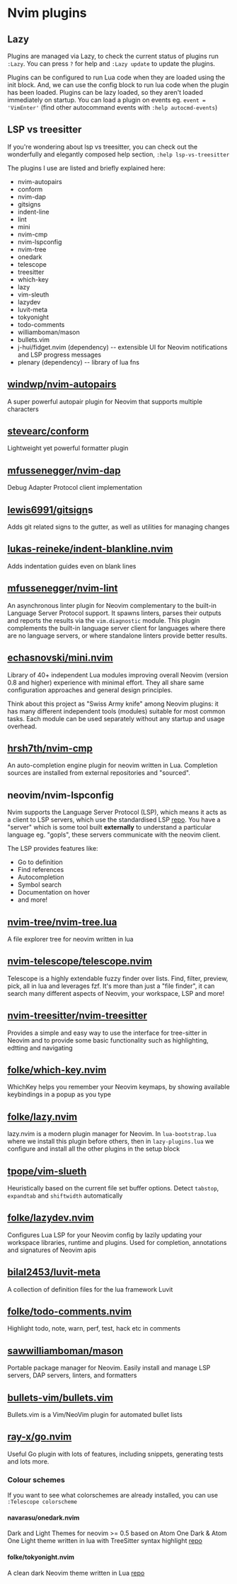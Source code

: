 # Nvim plugins

## Lazy

Plugins are managed via Lazy, to check the current status of plugins run `:Lazy`. You can press `?` for help and `:Lazy update` to update the plugins.

Plugins can be configured to run Lua code when they are loaded using the init block. And, we can use the config block to run lua code when the plugin has been loaded. Plugins can be lazy loaded, so they aren't loaded immediately on startup. You can load a plugin on events eg. `event = 'VimEnter'` (find other autocommand events with `:help autocmd-events`)

## LSP vs treesitter

If you're wondering about lsp vs treesitter, you can check out the wonderfully and elegantly composed help section, `:help lsp-vs-treesitter`

The plugins I use are listed and briefly explained here:

- nvim-autopairs
- conform
- nvim-dap
- gitsigns
- indent-line
- lint
- mini
- nvim-cmp
- nvim-lspconfig
- nvim-tree
- onedark
- telescope
- treesitter
- which-key
- lazy
- vim-sleuth
- lazydev
- luvit-meta
- tokyonight
- todo-comments
- williamboman/mason
- bullets.vim
- j-hui/fidget.nvim (dependency) -- extensible UI for Neovim notifications and LSP progress messages
- plenary (dependency) -- library of lua fns

## [windwp/nvim-autopairs](https://github.com/windwp/nvim-autopairs)

A super powerful autopair plugin for Neovim that supports multiple characters

## [stevearc/conform](https://github.com/stevearc/conform.nvim)

Lightweight yet powerful formatter plugin

## [mfussenegger/nvim-dap](https://github.com/mfussenegger/nvim-dap)

Debug Adapter Protocol client implementation

## [lewis6991/gitsign](https://github.com/lewis6991/gitsigns.nvim)s

Adds git related signs to the gutter, as well as utilities for managing changes

## [lukas-reineke/indent-blankline.nvim](https://github.com/lukas-reineke/indent-blankline.nvim)

Adds indentation guides even on blank lines

## [mfussenegger/nvim-lint](https://github.com/mfussenegger/nvim-lint)

An asynchronous linter plugin for Neovim complementary to the built-in Language Server Protocol support. It spawns linters, parses their outputs and reports the results via the `vim.diagnostic` module. This plugin complements the built-in language server client for languages where there are no language servers, or where standalone linters provide better results.

## [echasnovski/mini.nvim](https://github.com/echasnovski/mini.nvim)

Library of 40+ independent Lua modules improving overall Neovim (version 0.8 and higher) experience with minimal effort. They all share same configuration approaches and general design principles.

Think about this project as "Swiss Army knife" among Neovim plugins: it has many different independent tools (modules) suitable for most common tasks. Each module can be used separately without any startup and usage overhead.

## [hrsh7th/nvim-cmp](https://github.com/hrsh7th/nvim-cmp)

An auto-completion engine plugin for neovim written in Lua. Completion sources are installed from external repositories and "sourced".

## neovim/nvim-lspconfig

Nvim supports the Language Server Protocol (LSP), which means it acts as a client to LSP servers, which use the standardised LSP [repo](https://microsoft.github.io/language-server-protocol). You have a "server" which is some tool built **externally** to understand a particular language eg. "gopls", these servers communicate with the neovim client.

The LSP provides features like:

- Go to definition
- Find references
- Autocompletion
- Symbol search
- Documentation on hover
- and more!

## [nvim-tree/nvim-tree.lua](https://github.com/nvim-tree/nvim-tree.lua)

A file explorer tree for neovim written in lua

## [nvim-telescope/telescope.nvim](https://github.com/nvim-telescope/telescope.nvim)

Telescope is a highly extendable fuzzy finder over lists. Find, filter, preview, pick, all in lua and leverages fzf. It's more than just a "file finder", it can search many different aspects of Neovim, your workspace, LSP and more!

## [nvim-treesitter/nvim-treesitter](https://github.com/nvim-treesitter/nvim-treesitter)

Provides a simple and easy way to use the interface for tree-sitter in Neovim and to provide some basic functionality such as highlighting, edtting and navigating

## [folke/which-key.nvim](https://github.com/folke/which-key.nvim)

WhichKey helps you remember your Neovim keymaps, by showing available keybindings in a popup as you type

## [folke/lazy.nvim](https://github.com/folke/lazy.nvim)

lazy.nvim is a modern plugin manager for Neovim. In `lua-bootstrap.lua` where we install this plugin before others, then in `lazy-plugins.lua` we configure and install all the other plugins in the setup block

## [tpope/vim-slueth](https://github.com/tpope/vim-sleuth)

 Heuristically based on the current file set buffer options. Detect `tabstop`, `expandtab` and `shiftwidth` automatically

## [folke/lazydev.nvim](https://github.com/folke/lazydev.nvim)

Configures Lua LSP for your Neovim config by lazily updating your workspace libraries, runtime and plugins. Used for completion, annotations and signatures of Neovim apis

## [bilal2453/luvit-meta](https://github.com/Bilal2453/luvit-meta)

A collection of definition files for the lua framework Luvit

## [folke/todo-comments.nvim](https://github.com/folke/todo-comments.nvim)

Highlight todo, note, warn, perf, test, hack etc in comments

## [sawwilliamboman/mason](https://github.com/williamboman/mason.nvim)

Portable package manager for Neovim. Easily install and manage LSP servers, DAP servers, linters, and formatters

## [bullets-vim/bullets.vim](https://github.com/bullets-vim/bullets.vim)

Bullets.vim is a Vim/NeoVim plugin for automated bullet lists

## [ray-x/go.nvim](https://github.com/ray-x/go.nvim)

Useful Go plugin with lots of features, including snippets, generating tests and lots more.

### Colour schemes

If you want to see what colorschemes are already installed, you can use `:Telescope colorscheme`

#### navarasu/onedark.nvim

Dark and Light Themes for neovim >= 0.5 based on Atom One Dark & Atom One Light theme written in lua with TreeSitter syntax highlight [repo](https://github.com/navarasu/onedark.nvim)

#### folke/tokyonight.nvim

A clean dark Neovim theme written in Lua [repo](https://github.com/folke/tokyonight.nvim)
